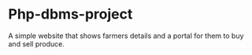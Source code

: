 # Php-dbms-project
A simple website that shows farmers details and a portal for them to buy and sell produce.